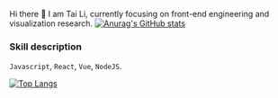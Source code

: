 Hi there 👋
I am Tai Li, currently focusing on front-end engineering and visualization research. 
[![Anurag's GitHub stats](https://github-readme-stats.vercel.app/api?username=CNlitai&count_private=true&show_icons=true&theme=tokyonight)](https://github.com/anuraghazra/github-readme-stats)
### Skill description

`Javascript`, `React`, `Vue`, `NodeJS`.

[![Top Langs](https://github-readme-stats.vercel.app/api/top-langs/?username=CNlitai)](https://github.com/anuraghazra/github-readme-stats)



